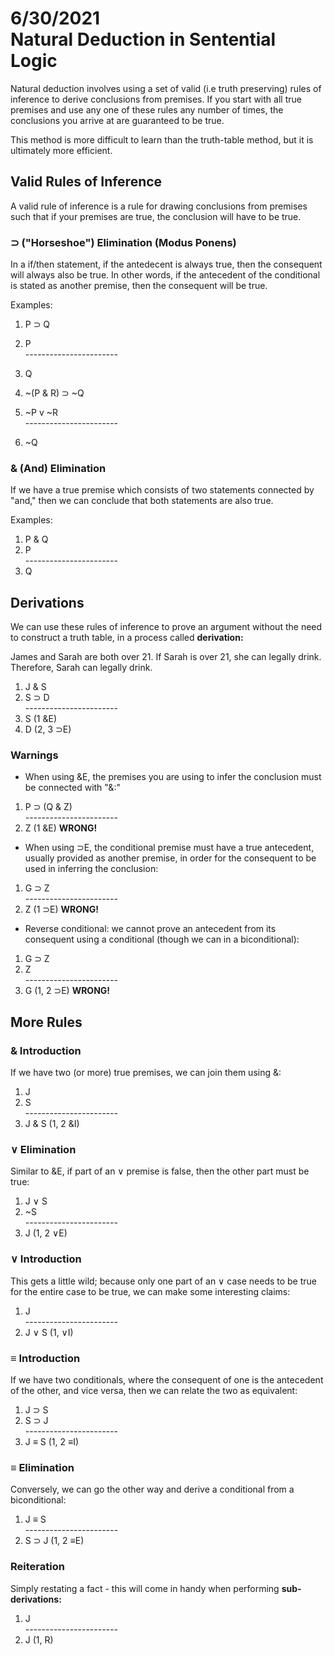 6/30/2021  
Natural Deduction in Sentential Logic
===

Natural deduction involves using a set of valid (i.e truth preserving) rules of inference to derive conclusions from premises.  If you start with all true premises and use any one of these rules any number of times, the conclusions you arrive at are guaranteed to be true.

This method is more difficult to learn than the truth-table method, but it is ultimately more efficient.

## Valid Rules of Inference
A valid rule of inference is a rule for drawing conclusions from premises such that if your premises are true, the conclusion will have to be true.

### &sup; ("Horseshoe") Elimination (**Modus Ponens**)
In a if/then statement, if the antedecent is always true, then the consequent will always also be true. In other words, if the antecedent of the conditional is stated as another premise, then the consequent will be true.

Examples:
1. P &sup; Q
2. P  
_-_----------------------
3. Q

1. ~(P & R) &sup; ~Q
2. ~P v ~R  
_-_----------------------
3. ~Q

### & (And) Elimination
If we have a true premise which consists of two statements connected by "and," then we can conclude that both statements are also true.

Examples:
1. P & Q
2. P  
_-_----------------------
3. Q

## Derivations
We can use these rules of inference to prove an argument without the need to construct a truth table, in a process called **derivation:**

James and Sarah are both over 21. If Sarah is over 21, she can legally drink. Therefore, Sarah can legally drink.

1. J & S
2. S &sup; D  
_-_----------------------
3. S (1 &E)
4. D (2, 3 &sup;E)

### Warnings
- When using &E, the premises you are using to infer the conclusion must be connected with "&:"
1. P &sup; (Q & Z)  
_-_----------------------
2. Z (1 &E) **WRONG!**

- When using &sup;E, the conditional premise must have a true antecedent, usually provided as another premise, in order for the consequent to be used in inferring the conclusion:
1. G &sup; Z  
_-_----------------------
2. Z (1 &sup;E) **WRONG!**

- Reverse conditional: we cannot prove an antecedent from its consequent using a conditional (though we can in a biconditional):

1. G &sup; Z
2. Z  
_-_----------------------
2. G (1, 2 &sup;E) **WRONG!**

## More Rules
### & Introduction
If we have two (or more) true premises, we can join them using &:

1. J
2. S  
_-_----------------------
3. J & S (1, 2 &I)

### &or; Elimination
Similar to &E, if part of an &or; premise is false, then the other part must be true:

1. J &or; S
2. ~S  
_-_----------------------
3. J (1, 2 &or;E)

### &or; Introduction
This gets a little wild; because only one part of an &or; case needs to be true for the entire case to be true, we can make some interesting claims:

1. J  
_-_----------------------
2. J &or; S (1, &or;I)

### &equiv; Introduction
If we have two conditionals, where the consequent of one is the antecedent of the other, and vice versa, then we can relate the two as equivalent:

1. J &sup; S
2. S &sup; J  
_-_----------------------
3. J &equiv; S (1, 2 &equiv;I)

### &equiv; Elimination
Conversely, we can go the other way and derive a conditional from a biconditional:

1. J &equiv; S  
_-_----------------------
2. S &sup; J (1, 2 &equiv;E)

### Reiteration
Simply restating a fact - this will come in handy when performing **sub-derivations:**

1. J  
_-_----------------------
2. J (1, R)